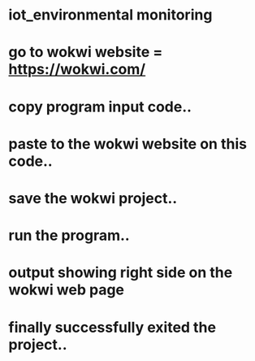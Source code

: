 # iot_environmental monitoring 
# go to wokwi website = https://wokwi.com/
# copy program input code..
# paste to the wokwi website on this code..
# save the wokwi project..
# run the program..
# output showing right side on the wokwi web page
# finally successfully exited the project..
